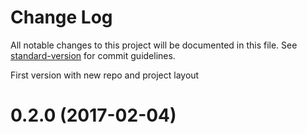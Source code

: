 # Change Log

All notable changes to this project will be documented in this file. See [standard-version](https://github.com/conventional-changelog/standard-version) for commit guidelines.

<a name="0.2.0">First version with new repo and project layout</a>
# 0.2.0 (2017-02-04)
